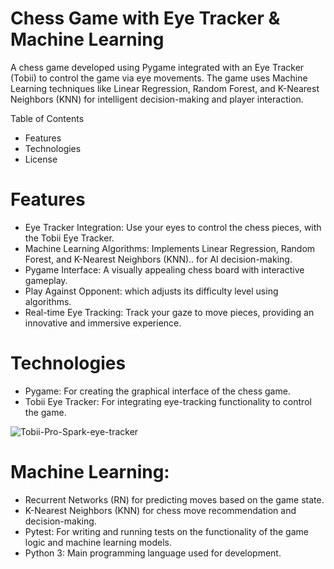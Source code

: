 # Chess Game with Eye Tracker & Machine Learning

A chess game developed using Pygame integrated with an Eye Tracker (Tobii) to control the game via eye movements. The game uses Machine Learning techniques like Linear Regression, Random Forest, and K-Nearest Neighbors (KNN) for intelligent decision-making and player interaction.

Table of Contents

- Features
- Technologies
- License

# Features
- Eye Tracker Integration: Use your eyes to control the chess pieces, with the Tobii Eye Tracker.
- Machine Learning Algorithms: Implements Linear Regression, Random Forest, and K-Nearest Neighbors (KNN).. for AI decision-making.
- Pygame Interface: A visually appealing chess board with interactive gameplay.
- Play Against Opponent: which adjusts its difficulty level using algorithms.
- Real-time Eye Tracking: Track your gaze to move pieces, providing an innovative and immersive experience.


# Technologies
- Pygame: For creating the graphical interface of the chess game.
- Tobii Eye Tracker: For integrating eye-tracking functionality to control the game.

![Tobii-Pro-Spark-eye-tracker](https://github.com/user-attachments/assets/098ff988-b5c8-44e7-aa21-401670ba208b)


# Machine Learning:
- Recurrent Networks (RN) for predicting moves based on the game state.
- K-Nearest Neighbors (KNN) for chess move recommendation and decision-making.
- Pytest: For writing and running tests on the functionality of the game logic and machine learning models.
- Python 3: Main programming language used for development.
